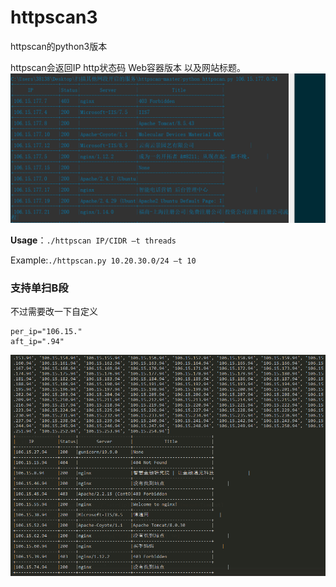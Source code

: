 # httpscan3
httpscan的python3版本

httpscan会返回IP http状态码 Web容器版本 以及网站标题。
![demo](./demo.png)


**Usage**：`./httpscan IP/CIDR –t threads`

Example:`./httpscan.py 10.20.30.0/24 –t 10`


### 支持单扫B段
不过需要改一下自定义
```
per_ip="106.15."
aft_ip=".94"
```

![demo](./demo1.png)